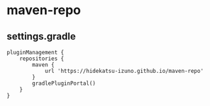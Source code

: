 # maven-repo

## settings.gradle

```
pluginManagement {
    repositories {
        maven {
            url 'https://hidekatsu-izuno.github.io/maven-repo'
        }
        gradlePluginPortal()
    }
}
```